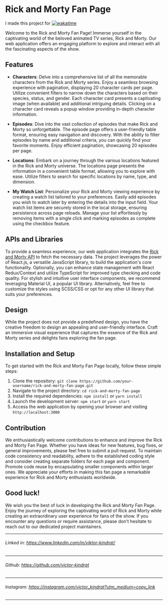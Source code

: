 # Rick and Morty Fan Page

I made this project for [![wakatime](https://wakatime.com/badge/user/36fc7641-7da0-41a7-8648-c61da8a226f7/project/8af8d430-3b3f-4942-be84-aa050d89f602.svg)](https://wakatime.com/badge/user/36fc7641-7da0-41a7-8648-c61da8a226f7/project/8af8d430-3b3f-4942-be84-aa050d89f602)

Welcome to the Rick and Morty Fan Page! Immerse yourself in the captivating world of the beloved animated TV series, Rick and Morty. Our web application offers an engaging platform to explore and interact with all the fascinating aspects of the show.

## Features

- **Characters**: Delve into a comprehensive list of all the memorable characters from the Rick and Morty series. Enjoy a seamless browsing experience with pagination, displaying 20 character cards per page. Utilize convenient filters to narrow down the characters based on their species, status, and gender. Each character card presents a captivating image (when available) and additional intriguing details. Clicking on a character card reveals a popup window providing in-depth character information.

- **Episodes**: Dive into the vast collection of episodes that make Rick and Morty so unforgettable. The episode page offers a user-friendly table format, ensuring easy navigation and discovery. With the ability to filter episodes by name and additional criteria, you can quickly find your favorite moments. Enjoy efficient pagination, showcasing 20 episodes per page.

- **Locations**: Embark on a journey through the various locations featured in the Rick and Morty universe. The locations page presents the information in a convenient table format, allowing you to explore with ease. Utilize filters to search for specific locations by name, type, and dimension.

- **My Watch List**: Personalize your Rick and Morty viewing experience by creating a watch list tailored to your preferences. Easily add episodes you wish to watch later by entering the details into the input field. Your watch list items are securely stored in the local storage, ensuring persistence across page reloads. Manage your list effortlessly by removing items with a single click and marking episodes as complete using the checkbox feature.

## APIs and Libraries

To provide a seamless experience, our web application integrates the [Rick and Morty API](https://rickandmortyapi.com/documentation/#introduction) to fetch the necessary data. The project leverages the power of React.js, a versatile JavaScript library, to build the application's core functionality. Optionally, you can enhance state management with React Redux/Context and utilize TypeScript for improved type checking and code quality. For stylish and intuitive user interface components, we recommend leveraging Material UI, a popular UI library. Alternatively, feel free to customize the styles using SCSS/CSS or opt for any other UI library that suits your preferences.

## Design

While the project does not provide a predefined design, you have the creative freedom to design an appealing and user-friendly interface. Craft an immersive visual experience that captures the essence of the Rick and Morty series and delights fans exploring the fan page.

## Installation and Setup

To get started with the Rick and Morty Fan Page locally, follow these simple steps:

1. Clone the repository: `git clone https://github.com/your-username/rick-and-morty-fan-page.git`
2. Navigate to the project directory: `cd rick-and-morty-fan-page`
3. Install the required dependencies: `npm install` or `yarn install`
4. Launch the development server: `npm start` or `yarn start`
5. Access the web application by opening your browser and visiting `http://localhost:3000`

## Contribution

We enthusiastically welcome contributions to enhance and improve the Rick and Morty Fan Page. Whether you have ideas for new features, bug fixes, or general improvements, please feel free to submit a pull request. To maintain code consistency and readability, adhere to the established coding style and consider creating separate folders for each page and component. Promote code reuse by encapsulating smaller components within larger ones. We appreciate your efforts in making this fan page a remarkable experience for Rick and Morty enthusiasts worldwide.

## Good luck!

We wish you the best of luck in developing the Rick and Morty Fan Page. Enjoy the journey of exploring the captivating world of Rick and Morty while creating an extraordinary user experience for fans of the show. If you encounter any questions or require assistance, please don't hesitate to reach out to our dedicated project maintainers.

---
###### Linked in: https://www.linkedin.com/in/viktor-kindrat/
---
###### Github: https://github.com/victor-kindrat
---
###### Instagram: https://instagram.com/victor_kindrat?utm_medium=copy_link
---